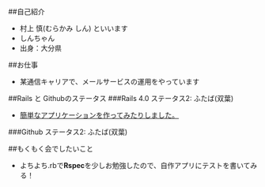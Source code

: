 ##自己紹介
- 村上 慎(むらかみ しん) といいます
- しんちゃん
- 出身：大分県

##お仕事
- 某通信キャリアで、メールサービスの運用をやっています

##Rails と Githubのステータス
###Rails 4.0
ステータス2: ふたば(双葉)
- [簡単なアプリケーションを作ってみたりしました。](http://hexhoop.com/)

###Github
ステータス2: ふたば(双葉)

##もくもく会でしたいこと
- よちよち.rbで**Rspec**を少しお勉強したので、自作アプリにテストを書いてみる！